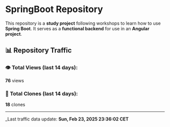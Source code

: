 # SpringBoot Repository

This repository is a **study project** following workshops to learn how to use **Spring Boot**. It serves as a **functional backend** for use in an **Angular project**.

## 📊 Repository Traffic

### 👁️ **Total Views** (last 14 days):
   **76** views

### 🔄 **Total Clones** (last 14 days):
   **18** clones

---

_Last traffic data update: **Sun, Feb 23, 2025 23:36:02 CET**

